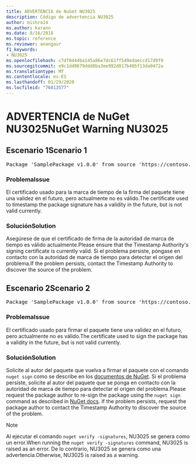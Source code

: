 ```yaml
---
title: ADVERTENCIA de NuGet NU3025
description: Código de advertencia NU3025
author: mishra14
ms.author: karann
ms.date: 8/16/2018
ms.topic: reference
ms.reviewer: anangaur
f1_keywords:
- NU3025
ms.openlocfilehash: c7df0d44ba145a86e7dc61ff549edaeccd17d9f9
ms.sourcegitcommit: e9c1dd0679ddd8ba3ee992d817b405f13da0472a
ms.translationtype: MT
ms.contentlocale: es-ES
ms.lasthandoff: 01/29/2020
ms.locfileid: "76813577"
---
```

# <a name="nuget-warning-nu3025"></a><span data-ttu-id="e0971-103">ADVERTENCIA de NuGet NU3025</span><span class="sxs-lookup"><span data-stu-id="e0971-103">NuGet Warning NU3025</span></span>

## <a name="scenario-1"></a><span data-ttu-id="e0971-104">Escenario 1</span><span class="sxs-lookup"><span data-stu-id="e0971-104">Scenario 1</span></span>

<pre>Package 'SamplePackage v1.0.0' from source 'https://contoso.com/index.json': The timestamp signing certificate is not yet valid.</pre>

### <a name="issue"></a><span data-ttu-id="e0971-105">Problema</span><span class="sxs-lookup"><span data-stu-id="e0971-105">Issue</span></span>

<span data-ttu-id="e0971-106">El certificado usado para la marca de tiempo de la firma del paquete tiene una validez en el futuro, pero actualmente no es válido.</span><span class="sxs-lookup"><span data-stu-id="e0971-106">The certificate used to timestamp the package signature has a validity in the future, but is not valid currently.</span></span>


### <a name="solution"></a><span data-ttu-id="e0971-107">Solución</span><span class="sxs-lookup"><span data-stu-id="e0971-107">Solution</span></span>

<span data-ttu-id="e0971-108">Asegúrese de que el certificado de firma de la autoridad de marca de tiempo es válido actualmente.</span><span class="sxs-lookup"><span data-stu-id="e0971-108">Please ensure that the Timestamp Authority's signing certificate is currently valid.</span></span> <span data-ttu-id="e0971-109">Si el problema persiste, póngase en contacto con la autoridad de marca de tiempo para detectar el origen del problema.</span><span class="sxs-lookup"><span data-stu-id="e0971-109">If the problem persists, contact the Timestamp Authority to discover the source of the problem.</span></span>



## <a name="scenario-2"></a><span data-ttu-id="e0971-110">Escenario 2</span><span class="sxs-lookup"><span data-stu-id="e0971-110">Scenario 2</span></span>

<pre>Package 'SamplePackage v1.0.0' from source 'https://contoso.com/index.json': The primary signature's timestamp signing certificate is not yet valid.</pre>

### <a name="issue"></a><span data-ttu-id="e0971-111">Problema</span><span class="sxs-lookup"><span data-stu-id="e0971-111">Issue</span></span>

<span data-ttu-id="e0971-112">El certificado usado para firmar el paquete tiene una validez en el futuro, pero actualmente no es válido.</span><span class="sxs-lookup"><span data-stu-id="e0971-112">The certificate used to sign the package has a validity in the future, but is not valid currently.</span></span>


### <a name="solution"></a><span data-ttu-id="e0971-113">Solución</span><span class="sxs-lookup"><span data-stu-id="e0971-113">Solution</span></span>

<span data-ttu-id="e0971-114">Solicite al autor del paquete que vuelva a firmar el paquete con el comando `nuget sign` como se describe en los [documentos de NuGet](../../create-packages/sign-a-package.md). Si el problema persiste, solicite al autor del paquete que se ponga en contacto con la autoridad de marca de tiempo para detectar el origen del problema.</span><span class="sxs-lookup"><span data-stu-id="e0971-114">Please request the package author to re-sign the package using the `nuget sign` command as described in [NuGet docs](../../create-packages/sign-a-package.md). If the problem persists, request the package author to contact the Timestamp Authority to discover the source of the problem.</span></span>


> [!Note]
> <span data-ttu-id="e0971-115">Al ejecutar el comando `nuget verify -signatures`, NU3025 se genera como un error.</span><span class="sxs-lookup"><span data-stu-id="e0971-115">When running the `nuget verify -signatures` command, NU3025 is raised as an error.</span></span> <span data-ttu-id="e0971-116">De lo contrario, NU3025 se genera como una advertencia.</span><span class="sxs-lookup"><span data-stu-id="e0971-116">Otherwise, NU3025 is raised as a warning.</span></span>

